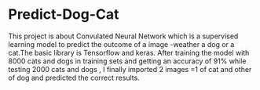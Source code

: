 # Predict-Dog-Cat
This project is about Convulated Neural Network which is a supervised learning model to predict the outcome of a image -weather a dog or a cat.The basic library is Tensorflow and  keras. After training the model with 8000 cats and dogs in training sets and getting an accuracy of 91% while testing 2000 cats and dogs , I finally imported 2 images =1 of cat and other of dog and predicted the correct results.  
